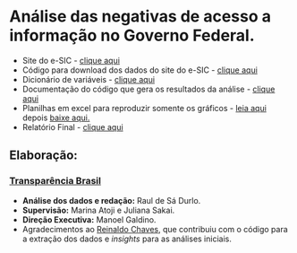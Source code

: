 # Análise das negativas de acesso a informação no Governo Federal.

* Site do e-SIC - [clique aqui](http://www.consultaesic.cgu.gov.br/busca/_layouts/15/DownloadPedidos/DownloadDados.aspx)
* Código para download dos dados do site do e-SIC - [clique aqui](/code/download_dados_cgu.ipynb)
* Dicionário de variáveis - [clique aqui](http://www.consultaesic.cgu.gov.br/arquivosRelatorios/PedidosRespostas/Dicionario-Dados-Exportacao.txt)
* Documentação do código que gera os resultados da análise - [clique aqui](/report/relatorio_bases_cgu.md)
* Planilhas em excel para reproduzir somente os gráficos - [leia aqui](/data/leiame.md) depois [baixe aqui.](/data)
* Relatório Final - [clique aqui](https://github.com/rdurl0/negativas-acesso-informacao-Executivo-feredal/blob/master/report/An%C3%A1lise%20das%20negativas%20de%20acesso%20a%20informa%C3%A7%C3%A3o%20no%20Governo%20Federal.pdf)

## Elaboração:

### [Transparência Brasil](https://www.transparencia.org.br/)

* **Análise dos dados e redação:** Raul de Sá Durlo.
* **Supervisão:** Marina Atoji e Juliana Sakai.
* **Direção Executiva:** Manoel Galdino.
* Agradecimentos ao [Reinaldo Chaves](https://github.com/reichaves), que contribuiu com o código para a extração dos dados e *insights* para as análises iniciais.

